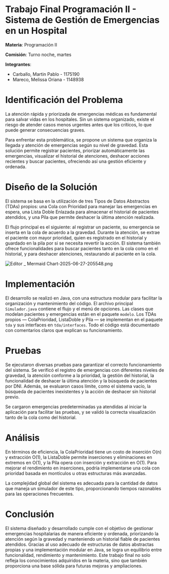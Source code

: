# Trabajo Final Programación II - Sistema de Gestión de Emergencias en un Hospital
**Materia**: Programación II

**Comisión**: Turno noche, martes

**Integrantes**:

- Carballo, Martin Pablo - 1175190
- Mareco, Melissa Oriana - 1148938

# Identificación del Problema

La atención rápida y priorizada de emergencias médicas es fundamental para salvar vidas en los hospitales. Sin un sistema organizado, existe el riesgo de atender casos menos urgentes antes que los críticos, lo que puede generar consecuencias graves.

Para enfrentar esta problemática, se propone un sistema que organiza la llegada y atención de emergencias según su nivel de gravedad. Esta solución permite registrar pacientes, priorizar automáticamente las emergencias, visualizar el historial de atenciones, deshacer acciones recientes y buscar pacientes, ofreciendo así una gestión eficiente y ordenada.

# Diseño de la Solución

El sistema se basa en la utilización de tres Tipos de Datos Abstractos (TDAs) propios: una Cola con Prioridad para manejar las emergencias en espera, una Lista Doble Enlazada para almacenar el historial de pacientes atendidos, y una Pila que permite deshacer la última atención realizada.

El flujo principal es el siguiente: al registrar un paciente, su emergencia se inserta en la cola de acuerdo a la gravedad. Durante la atención, se extrae el paciente con mayor prioridad, quien es registrado en el historial y guardado en la pila por si se necesita revertir la acción. El sistema también ofrece funcionalidades para buscar pacientes tanto en la cola como en el historial, y para deshacer atenciones, restaurando al paciente en la cola.

![Editor _ Mermaid Chart-2025-06-27-205548.png](attachment:c8a0d1dc-b850-42ca-a221-502de901283b:Editor___Mermaid_Chart-2025-06-27-205548.png)

# Implementación

El desarrollo se realizó en Java, con una estructura modular para facilitar la organización y mantenimiento del código. El archivo principal `Simulador.java` contiene el flujo y el menú de opciones. Las clases que modelan pacientes y emergencias están en el paquete `modelo`. Los TDAs propios — ColaPrioridad, ListaDoble y Pila — se implementan en el paquete `tda` y sus interfaces en `tda/interfaces`. Todo el código está documentado con comentarios claros que explican su funcionamiento.

# Pruebas

Se ejecutaron diversas pruebas para garantizar el correcto funcionamiento del sistema. Se verificó el registro de emergencias con diferentes niveles de gravedad, la atención conforme a la prioridad, la gestión del historial, la funcionalidad de deshacer la última atención y la búsqueda de pacientes por DNI. Además, se evaluaron casos límite, como el sistema vacío, la búsqueda de pacientes inexistentes y la acción de deshacer sin historial previo.

Se cargaron emergencias predeterminadas ya atendidas al iniciar la aplicación para facilitar las pruebas, y se validó la correcta visualización tanto de la cola como del historial.

# Análisis

En términos de eficiencia, la ColaPrioridad tiene un costo de inserción O(n) y extracción O(1), la ListaDoble permite inserciones y eliminaciones en extremos en O(1), y la Pila opera con inserción y extracción en O(1). Para mejorar el rendimiento en inserciones, podría implementarse una cola con prioridad basada en montículos u otras estructuras más avanzadas.

La complejidad global del sistema es adecuada para la cantidad de datos que maneja un simulador de este tipo, proporcionando tiempos razonables para las operaciones frecuentes.

# Conclusión

El sistema diseñado y desarrollado cumple con el objetivo de gestionar emergencias hospitalarias de manera eficiente y ordenada, priorizando la atención según la gravedad y manteniendo un historial fiable de pacientes atendidos. Gracias al uso adecuado de estructuras de datos abstractas propias y una implementación modular en Java, se logra un equilibrio entre funcionalidad, rendimiento y mantenimiento. Este trabajo final no solo refleja los conocimientos adquiridos en la materia, sino que también proporciona una base sólida para futuras mejoras y ampliaciones.
